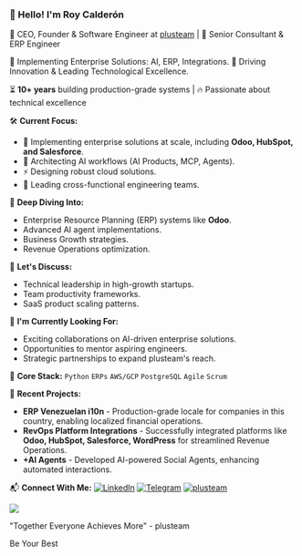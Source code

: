 ### 👋 Hello! I'm Roy Calderón

💼 CEO, Founder & Software Engineer at [plusteam](https://plusteam.tech) | 🚀 Senior Consultant & ERP Engineer

🤖 Implementing Enterprise Solutions: AI, ERP, Integrations.
🚀 Driving Innovation & Leading Technological Excellence.

⏳ **10+ years** building production-grade systems | 🔥 Passionate about technical excellence

🛠 **Current Focus:**
- 🤖 Implementing enterprise solutions at scale, including **Odoo, HubSpot, and Salesforce**.
- 🧩 Architecting AI workflows (AI Products, MCP, Agents).
- ⚡ Designing robust cloud solutions.
- 🎯 Leading cross-functional engineering teams.

🌱 **Deep Diving Into:**
- Enterprise Resource Planning (ERP) systems like **Odoo**.
- Advanced AI agent implementations.
- Business Growth strategies.
- Revenue Operations optimization.

💬 **Let's Discuss:**
- Technical leadership in high-growth startups.
- Team productivity frameworks.
- SaaS product scaling patterns.

🔭 **I'm Currently Looking For:**
- Exciting collaborations on AI-driven enterprise solutions.
- Opportunities to mentor aspiring engineers.
- Strategic partnerships to expand plusteam's reach.

🧰 **Core Stack:**
`Python` `ERPs` `AWS/GCP` `PostgreSQL` `Agile` `Scrum`

🚀 **Recent Projects:**
- **ERP Venezuelan i10n** - Production-grade locale for companies in this country, enabling localized financial operations.
- **RevOps Platform Integrations** - Successfully integrated platforms like **Odoo, HubSpot, Salesforce, WordPress** for streamlined Revenue Operations.
- **+AI Agents** - Developed AI-powered Social Agents, enhancing automated interactions.

📬 **Connect With Me:**
[![LinkedIn](https://img.shields.io/badge/LinkedIn-Strategic_Connections-blue?style=flat&logo=linkedin)](https://www.linkedin.com/in/royedc4/)
[![Telegram](https://img.shields.io/badge/Telegram-Technical_Chat-blue?style=flat&logo=telegram)](https://t.me/roycalderon)
[![plusteam](https://img.shields.io/badge/%F0%9F%8C%90-plusteam.tech-blue)](https://plusteam.tech)

![](https://komarev.com/ghpvc/?username=royedc4&color=blue&label=Profile+Views)

"Together Everyone Achieves More" - plusteam

Be Your Best

